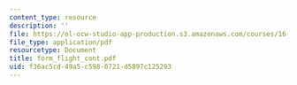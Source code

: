```yaml
---
content_type: resource
description: ''
file: https://ol-ocw-studio-app-production.s3.amazonaws.com/courses/16-83x-space-systems-engineering-spring-2002-spring-2003/f36ac5cd49a5c5980721d5897c125293_form_flight_cont.pdf
file_type: application/pdf
resourcetype: Document
title: form_flight_cont.pdf
uid: f36ac5cd-49a5-c598-0721-d5897c125293
---
```

